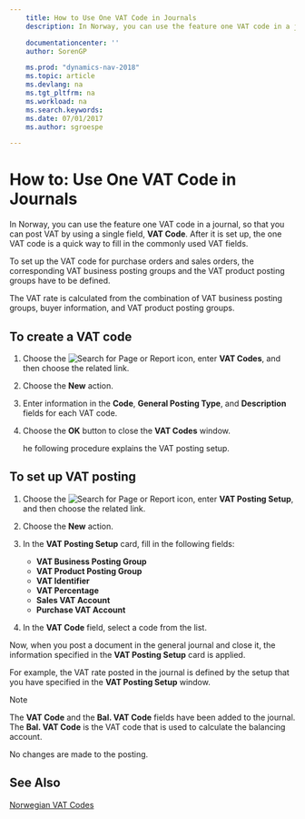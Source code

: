 ```yaml
---
    title: How to Use One VAT Code in Journals
    description: In Norway, you can use the feature one VAT code in a journal, so that you can post VAT by using a single field, **VAT Code**.

    documentationcenter: ''
    author: SorenGP

    ms.prod: "dynamics-nav-2018"
    ms.topic: article
    ms.devlang: na
    ms.tgt_pltfrm: na
    ms.workload: na
    ms.search.keywords:
    ms.date: 07/01/2017
    ms.author: sgroespe

---
```

# How to: Use One VAT Code in Journals
In Norway, you can use the feature one VAT code in a journal, so that you can post VAT by using a single field, **VAT Code**. After it is set up, the one VAT code is a quick way to fill in the commonly used VAT fields.  

To set up the VAT code for purchase orders and sales orders, the corresponding VAT business posting groups and the VAT product posting groups have to be defined.  

The VAT rate is calculated from the combination of VAT business posting groups, buyer information, and VAT product posting groups.  

## To create a VAT code  

1. Choose the ![Search for Page or Report](../../media/ui-search/search_small.png "Search for Page or Report icon") icon, enter **VAT Codes**, and then choose the related link.  
2. Choose the **New** action.  
3. Enter information in the **Code**, **General Posting Type**, and **Description** fields for each VAT code.  
4. Choose the **OK** button to close the **VAT Codes** window.  

   he following procedure explains the VAT posting setup.  

## To set up VAT posting  

1.  Choose the ![Search for Page or Report](../../media/ui-search/search_small.png "Search for Page or Report icon") icon, enter **VAT Posting Setup**, and then choose the related link.  
2.  Choose the **New** action.  
3.  In the **VAT Posting Setup** card, fill in the following fields:  

    - **VAT Business Posting Group**  
    - **VAT Product Posting Group**  
    - **VAT Identifier**  
    - **VAT Percentage**  
    - **Sales VAT Account**  
    - **Purchase VAT Account**  

4.  In the **VAT Code** field, select a code from the list.  

Now, when you post a document in the general journal and close it, the information specified in the **VAT Posting Setup** card is applied.  

For example, the VAT rate posted in the journal is defined by the setup that you have specified in the **VAT Posting Setup** window.  

> [!NOTE]  
>  The **VAT Code** and the **Bal. VAT Code**  fields have been added to the journal. The **Bal. VAT Code** is the VAT code that is used to calculate the balancing account.  
>   
>  No changes are made to the posting.  

## See Also  
 [Norwegian VAT Codes](norwegian-vat-codes.md)
